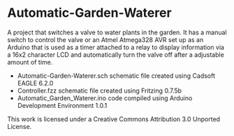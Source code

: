 Automatic-Garden-Waterer
========================

A project that switches a valve to water plants in the garden. It has a manual switch to control the valve or an Atmel Atmega328 AVR set up as an Arduino that is used as a timer attached to a relay to display information via a 16x2 character LCD and automatically turn the valve off after a adjustable amount of time.

* Automatic-Garden-Waterer.sch schematic file created using Cadsoft EAGLE 6.2.0
* Controller.fzz schematic file created using Fritzing 0.7.5b
* Automatic_Garden_Waterer.ino code compiled using Arduino Development Environment 1.0.1

This work is licensed under a Creative Commons Attribution 3.0 Unported License.